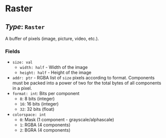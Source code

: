 # Raster

## *Type*: `Raster`

A buffer of pixels (image, picture, video, etc.).

### Fields

 - `size: val`
   - `width: half` - Width of the image
   - `height: half` - Height of the image
 - `addr: ptr` - RGBA list of `size` pixels according to format.  Components
   must be packed into a power of two for the total bytes of all components in a
   pixel.
 - `format: int`: Bits per component
   - `8`: 8 bits (integer)
   - `16`: 16 bits (integer)
   - `32`: 32 bits (float)
 - `colorspace: int`
     - `0`: Mask (1 component - grayscale/alphascale)
     - `1`: RGBA (4 components)
     - `2`: BGRA (4 components)
